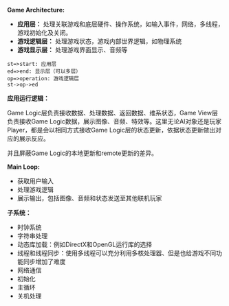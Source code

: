 **Game Architecture:**

* **应用层：** 处理关联游戏和底层硬件、操作系统，如输入事件，网络，多线程，游戏初始化及关闭。
* **游戏逻辑层：** 处理游戏状态，游戏内部世界逻辑，如物理系统
* **游戏显示层：** 处理游戏界面显示、音频等

```flow
st=>start: 应用层
ed=>end: 显示层（可以多层）
op=>operation: 游戏逻辑层
st->op->ed
```

**应用运行逻辑：**

Game Logic层负责接收数据、处理数据、返回数据、维系状态，Game View层负责接收Game Logic数据，展示图像、音频、特效等。这里无论AI对象还是玩家Player，都是会以相同方式接收Game Logic层的状态更新，依据状态更新做出对应的展示反应。

并且屏蔽Game Logic的本地更新和remote更新的差异。

**Main Loop:**

* 获取用户输入
* 处理游戏逻辑
* 展示输出，包括图像、音频和状态发送至其他联机玩家

**子系统：**

* 时钟系统
* 字符串处理
* 动态库加载：例如DirectX和OpenGL运行库的选择
* 线程和线程同步：使用多线程可以充分利用多核处理器、但是也给游戏不同功能同步增加了难度
* 网络通信
* 初始化
* 主循环
* 关机处理

